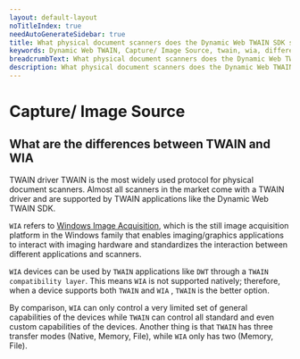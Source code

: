 ```yaml
---
layout: default-layout
noTitleIndex: true
needAutoGenerateSidebar: true
title: What physical document scanners does the Dynamic Web TWAIN SDK support?
keywords: Dynamic Web TWAIN, Capture/ Image Source, twain, wia, difference
breadcrumbText: What physical document scanners does the Dynamic Web TWAIN SDK support?
description: What physical document scanners does the Dynamic Web TWAIN SDK support?
---
```


# Capture/ Image Source

## What are the differences between TWAIN and WIA

TWAIN driver TWAIN is the most widely used protocol for physical document scanners. Almost all scanners in the market come with a TWAIN driver and are supported by TWAIN applications like the Dynamic Web TWAIN SDK.

`WIA` refers to [Windows Image Acquisition](https://docs.microsoft.com/en-us/windows/win32/wia/-wia-startpage), which is the still image acquisition platform in the Windows family that enables imaging/graphics applications to interact with imaging hardware and standardizes the interaction between different applications and scanners.

`WIA` devices can be used by `TWAIN` applications like `DWT` through a `TWAIN compatibility layer`. This means `WIA` is not supported natively; therefore, when a device supports both `TWAIN` and `WIA` , `TWAIN` is the better option.

By comparison, `WIA` can only control a very limited set of general capabilities of the devices while `TWAIN` can control all standard and even custom capabilities of the devices. Another thing is that `TWAIN` has three transfer modes (Native, Memory, File), while `WIA` only has two (Memory, File).
